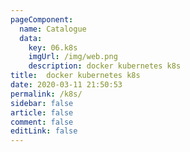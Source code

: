 ```yaml
---
pageComponent: 
  name: Catalogue
  data: 
    key: 06.k8s
    imgUrl: /img/web.png
    description: docker kubernetes k8s
title:  docker kubernetes k8s
date: 2020-03-11 21:50:53
permalink: /k8s/
sidebar: false
article: false
comment: false
editLink: false
---
```


